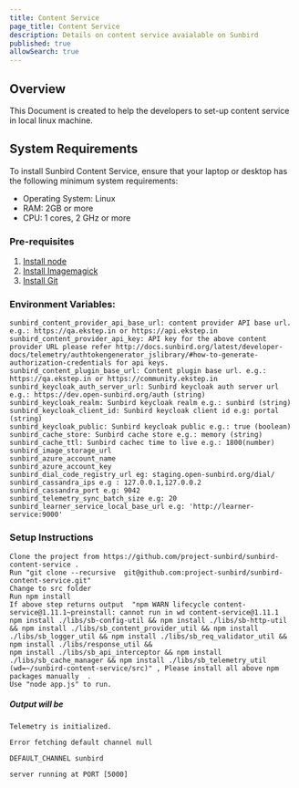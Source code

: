 ```yaml
---
title: Content Service
page_title: Content Service
description: Details on content service avaialable on Sunbird
published: true
allowSearch: true
---
```


## Overview
This Document is created to help the developers to set-up content service in local linux machine.

## System Requirements

To install Sunbird Content Service, ensure that your laptop or desktop has the following minimum system requirements:

- Operating System: Linux  
- RAM: 2GB or more
- CPU: 1 cores, 2 GHz or more

### Pre-requisites

1. [Install node](https://nodejs.org/en/download/)
2. [Install Imagemagick](https://www.npmjs.com/package/gm)
3. [Install Git](https://git-scm.com/book/en/v2/Getting-Started-Installing-Git)

### Environment Variables:

    sunbird_content_provider_api_base_url: content provider API base url. e.g.: https://qa.ekstep.in or https://api.ekstep.in
    sunbird_content_provider_api_key: API key for the above content provider URL please refer http://docs.sunbird.org/latest/developer-docs/telemetry/authtokengenerator_jslibrary/#how-to-generate-authorization-credentials for api keys.
    sunbird_content_plugin_base_url: Content plugin base url. e.g.: https://qa.ekstep.in or https://community.ekstep.in
    sunbird_keycloak_auth_server_url: Sunbird keycloak auth server url e.g.: https://dev.open-sunbird.org/auth (string)
    sunbird_keycloak_realm: Sunbird keycloak realm e.g.: sunbird (string)
    sunbird_keycloak_client_id: Sunbird keycloak client id e.g: portal (string)
    sunbird_keycloak_public: Sunbird keycloak public e.g.: true (boolean)
    sunbird_cache_store: Sunbird cache store e.g.: memory (string)
    sunbird_cache_ttl: Sunbird cachec time to live e.g.: 1800(number)
    sunbird_image_storage_url
    sunbird_azure_account_name
    sunbird_azure_account_key
    sunbird_dial_code_registry_url eg: staging.open-sunbird.org/dial/
    sunbird_cassandra_ips e.g : 127.0.0.1,127.0.0.2
    sunbird_cassandra_port e.g: 9042
    sunbird_telemetry_sync_batch_size e.g: 20
    sunbird_learner_service_local_base_url e.g: 'http://learner-service:9000'

### Setup Instructions

    Clone the project from https://github.com/project-sunbird/sunbird-content-service .
    Run "git clone --recursive  git@github.com:project-sunbird/sunbird-content-service.git"
    Change to src folder
    Run npm install
    If above step returns output  "npm WARN lifecycle content-service@1.11.1~preinstall: cannot run in wd content-service@1.11.1 
    npm install ./libs/sb-config-util && npm install ./libs/sb-http-util && npm install ./libs/sb_content_provider_util && npm install ./libs/sb_logger_util && npm install ./libs/sb_req_validator_util && npm install ./libs/response_util && 
    npm install ./libs/sb_api_interceptor && npm install ./libs/sb_cache_manager && npm install ./libs/sb_telemetry_util 
    (wd=~/sunbird-content-service/src)" , Please install all above npm packages manually  .
    Use "node app.js" to run.
   
    

##### Output will be 

```
Telemetry is initialized.

Error fetching default channel null

DEFAULT_CHANNEL sunbird

server running at PORT [5000]
```
